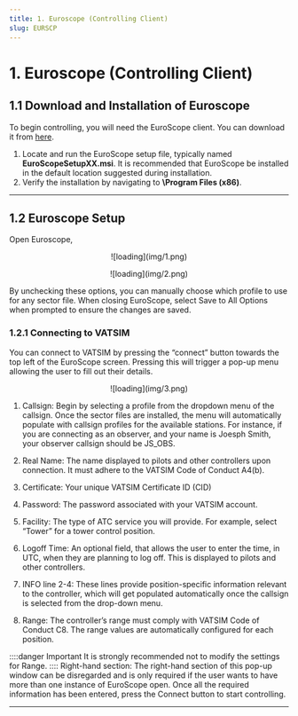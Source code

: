 ```yaml
---
title: 1. Euroscope (Controlling Client)
slug: EURSCP
---
```

# 1. Euroscope (Controlling Client)

## 1.1 Download and Installation of Euroscope

To begin controlling, you will need the EuroScope client. You can download it from [here](https://www.euroscope.hu/wp/).

1. Locate and run the EuroScope setup file, typically named **EuroScopeSetupXX.msi**. It is recommended that EuroScope be installed in the default location suggested during installation.
2. Verify the installation by navigating to **\Program Files (x86)**. 

---

## 1.2 Euroscope Setup
Open Euroscope,

<p align="center">![loading](img/1.png)</p>
<p align="center">![loading](img/2.png)</p>

By unchecking these options, you can manually choose which profile to use for any sector file. When closing EuroScope, select Save to All Options when prompted to ensure the changes are saved.

### 1.2.1 Connecting to VATSIM
You can connect to VATSIM by pressing the “connect” button towards the top left of the EuroScope screen. 
Pressing this will trigger a pop-up menu allowing the user to fill out their details.

<p align="center">![loading](img/3.png)</p>

1. Callsign: Begin by selecting a profile from the dropdown menu of the callsign. Once the sector files are installed, the menu will automatically populate with callsign profiles for the available stations. For instance, if you are connecting as an observer, and your name is Joesph Smith, your observer callsign should be JS_OBS.

2. Real Name: The name displayed to pilots and other controllers upon connection. It must adhere to the VATSIM Code of Conduct A4(b).

3. Certificate: Your unique VATSIM Certificate ID (CID)

4. Password: The password associated with your VATSIM account.

5. Facility: The type of ATC service you will provide. For example, select “Tower” for a tower control position.

6. Logoff Time: An optional field, that allows the user to enter the time, in UTC, when they are planning to log off. This is displayed to pilots and other controllers. 

7. INFO line 2-4: These lines provide position-specific information relevant to the controller, which will get populated automatically once the callsign is selected from the drop-down menu.

8. Range: The controller’s range must comply with VATSIM Code of Conduct C8. The range values are automatically configured for each position.

::::danger Important
It is strongly recommended not to modify the settings for Range.
::::
Right-hand section: The right-hand section of this pop-up window can be disregarded and is only required if the user wants to have more than one instance of EuroScope open.
Once all the required information has been entered, press the Connect button to start controlling.

---